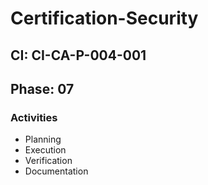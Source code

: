 # Certification-Security

## CI: CI-CA-P-004-001
## Phase: 07

### Activities
- Planning
- Execution
- Verification
- Documentation
